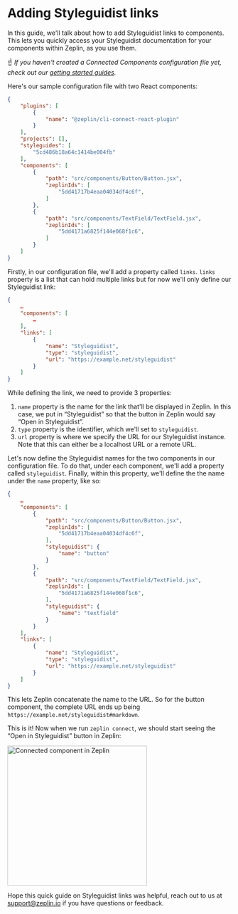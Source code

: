 # Adding Styleguidist links

In this guide, we'll talk about how to add Styleguidist links to components. This lets you quickly access your Styleguidist documentation for your components within Zeplin, as you use them.

☝️ _If you haven't created a Connected Components configuration file yet, check out our [getting started guides](/README.md#getting-started)._

Here's our sample configuration file with two React components:

```json
{
    "plugins": [
        {
            "name": "@zeplin/cli-connect-react-plugin"
        }
    ],
    "projects": [],
    "styleguides": [
        "5cd486b18a64c1414be004fb"
    ],
    "components": [
        {
            "path": "src/components/Button/Button.jsx",
            "zeplinIds": [
                "5dd41717b4eaa04034df4c6f",
            ]
        },
        {
            "path": "src/components/TextField/TextField.jsx",
            "zeplinIds": [
                "5dd4171a6825f144e068f1c6",
            ]
        }
    ]
}
```

Firstly, in our configuration file, we'll add a property called `links`. `links` property is a list that can hold multiple links but for now we'll only define our Styleguidist link:

```json
{
    …
    "components": [
        …
    ],
    "links": [
        {
            "name": "Styleguidist",
            "type": "styleguidist",
            "url": "https://example.net/styleguidist"
        }
    ]
}
```

While defining the link, we need to provide 3 properties:

1. `name` property is the name for the link that'll be displayed in Zeplin. In this case, we put in “Styleguidist” so that the button in Zeplin would say “Open in Styleguidist”.
2. `type` property is the identifier, which we'll set to `styleguidist`.
3. `url` property is where we specify the URL for our Styleguidist instance. Note that this can either be a localhost URL or a remote URL.

Let's now define the Styleguidist names for the two components in our configuration file. To do that, under each component, we'll add a property called `styleguidist`. Finally, within this property, we'll define the the name under the `name` property, like so:

```json
{
    …
    "components": [
        {
            "path": "src/components/Button/Button.jsx",
            "zeplinIds": [
                "5dd41717b4eaa04034df4c6f",
            ],
            "styleguidist": {
                "name": "button"
            }
        },
        {
            "path": "src/components/TextField/TextField.jsx",
            "zeplinIds": [
                "5dd4171a6825f144e068f1c6",
            ],
            "styleguidist": {
                "name": "textfield"
            }
        }
    ],
    "links": [
        {
            "name": "Styleguidist",
            "type": "styleguidist",
            "url": "https://example.net/styleguidist"
        }
    ]
}
```

This lets Zeplin concatenate the name to the URL. So for the button component, the complete URL ends up being `https://example.net/styleguidist#markdown`.

This is it! Now when we run `zeplin connect`, we should start seeing the “Open in Styleguidist” button in Zeplin:

<img src="../../img/zeplinStyleguidistLink.png" alt="Connected component in Zeplin" width="314" />

Hope this quick guide on Styleguidist links was helpful, reach out to us at [support@zeplin.io](mailto:support@zeplin.io) if you have questions or feedback.
